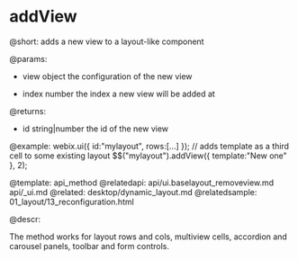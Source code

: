 addView
=============


@short:
	adds a new view to a layout-like component

@params:

- view		object		the configuration of the new view
* index		number		the index a new view will be added at

@returns:
- id		string|number		the id of the new view 

@example:
webix.ui({
	id:"mylayout",
    rows:[...]
});
// adds template as a third cell to some existing layout
$$("mylayout").addView({ template:"New one" }, 2);

@template:	api_method
@relatedapi:
	api/ui.baselayout_removeview.md
    api/_ui.md
@related:
	desktop/dynamic_layout.md
@relatedsample: 
	01_layout/13_reconfiguration.html

@descr:

The method works for layout rows and cols, multiview cells, accordion and carousel panels, toolbar and form controls.


